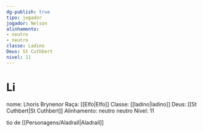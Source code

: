 ```yaml
---
dg-publish: true
tipo: jogador
jogador: Nelson
alinhamento:
- neutro
- neutro
classe: Ladino
Deus: St Cuthbert
nivel: 11
---
```



# Li
nome: Lhoris Brynenor
Raça: [[Elfo|Elfo]]
Classe: [[ladino|ladino]]
Deus: [[St Cuthbert|St Cuthbert]]
Alinhamento: neutro neutro
Nível: 11

tio de [[Personagens/Aladrail|Aladrail]]
